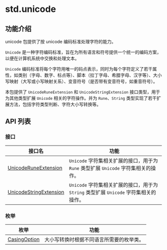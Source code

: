 # std.unicode

## 功能介绍

unicode 包提供了按 unicode 编码标准处理字符的能力。

`Unicode` 是一种字符编码标准，旨在为所有语言和符号提供一个统一的编码方案，以便在计算机系统中交换和处理文本。

`Unicode` 编码标准将每个字符用唯一的码点表示，同时为每个字符定义了若干属性，如类别（字母、数字、标点等）、脚本（拉丁字母、希腊字母、汉字等）、大小写映射（大写或小写映射关系）、变音符号（是否带有变音符号，如重音符号）。

本包提供了 `UnicodeRuneExtension` 和 `UnicodeStringExtension` 接口类型，用于为其他类型扩展 `Unicode` 相关的字符操作。并为 `Rune`、`String` 类型实现了若干扩展方法，包括字符类型判断、字符大小写转换等。

## API 列表

### 接口

|                 接口名              |                功能                 |
| --------------------------------- | ---------------------------------- |
| [UnicodeRuneExtension](./unicode_package_api/unicode_package_interfaces.md#interface-unicoderuneextension) | `Unicode` 字符集相关扩展的接口，用于为 `Rune` 类型扩展 `Unicode` 字符集相关的操作。    |
| [UnicodeStringExtension](./unicode_package_api/unicode_package_interfaces.md#interface-unicodestringextension) | `Unicode` 字符集相关扩展的接口，用于为 `String` 类型扩展 `Unicode` 字符集相关的操作。    |

### 枚举

|                 枚举              |                功能                 |
| --------------------------------- | ---------------------------------- |
| [CasingOption](./unicode_package_api/unicode_package_enums.md#enum-casingoption) | 大小写转换时根据不同语言所需要的枚举类。 |